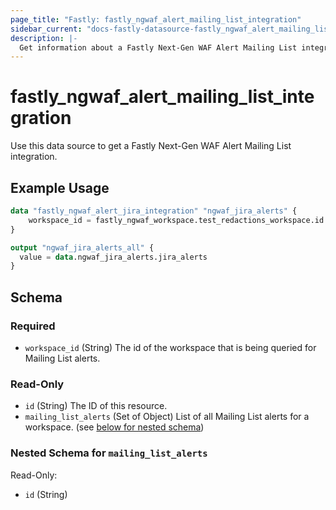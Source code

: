 ```yaml
---
page_title: "Fastly: fastly_ngwaf_alert_mailing_list_integration"
sidebar_current: "docs-fastly-datasource-fastly_ngwaf_alert_mailing_list_integration"
description: |-
  Get information about a Fastly Next-Gen WAF Alert Mailing List integration for a workspace.
---
```


# fastly_ngwaf_alert_mailing_list_integration

Use this data source to get a Fastly Next-Gen WAF Alert Mailing List integration.

## Example Usage

```terraform
data "fastly_ngwaf_alert_jira_integration" "ngwaf_jira_alerts" {
    workspace_id = fastly_ngwaf_workspace.test_redactions_workspace.id
}

output "ngwaf_jira_alerts_all" {
  value = data.ngwaf_jira_alerts.jira_alerts
}
```


<!-- schema generated by tfplugindocs -->
## Schema

### Required

- `workspace_id` (String) The id of the workspace that is being queried for Mailing List alerts.

### Read-Only

- `id` (String) The ID of this resource.
- `mailing_list_alerts` (Set of Object) List of all Mailing List alerts for a workspace. (see [below for nested schema](#nestedatt--mailing_list_alerts))

<a id="nestedatt--mailing_list_alerts"></a>
### Nested Schema for `mailing_list_alerts`

Read-Only:

- `id` (String)
